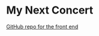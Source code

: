 # My Next Concert 

[GitHub repo for the front end](https://github.com/morganrford/my-next-concert-front-end)
